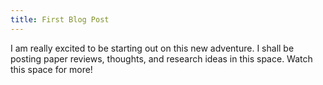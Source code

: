 ```yaml
---
title: First Blog Post
---
```


I am really excited to be starting out on this new adventure. I shall be posting paper reviews, thoughts, and research ideas in this space. Watch this space for more!
